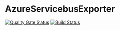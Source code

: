 # AzureServicebusExporter

[![Quality Gate Status](https://sonarcloud.io/api/project_badges/measure?project=Azure_Servicebus_Exporter&metric=alert_status)](https://sonarcloud.io/dashboard?id=Azure_Servicebus_Exporter)
[![Build Status](https://marcoippel.visualstudio.com/AzureServicebusExporter/_apis/build/status/marcoippel.AzureServicebusExporter?branchName=master)](https://marcoippel.visualstudio.com/AzureServicebusExporter/_build/latest?definitionId=15&branchName=master)
